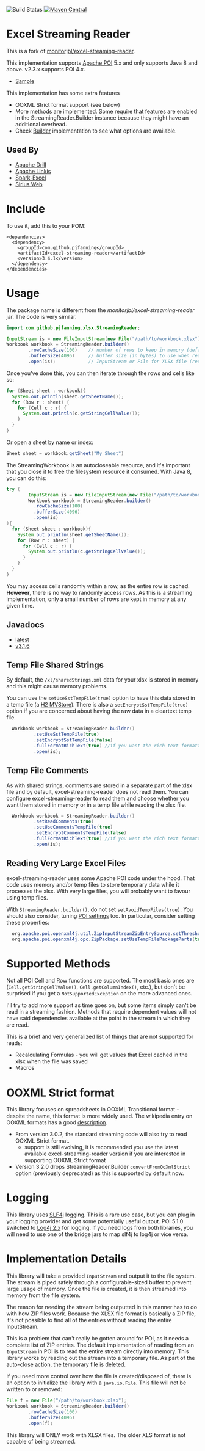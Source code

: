 ![Build Status](https://github.com/pjfanning/excel-streaming-reader/actions/workflows/ci.yml/badge.svg)
[![Maven Central](https://maven-badges.herokuapp.com/maven-central/com.github.pjfanning/excel-streaming-reader/badge.svg)](https://maven-badges.herokuapp.com/maven-central/com.github.pjfanning/excel-streaming-reader)

# Excel Streaming Reader

This is a fork of [monitorjbl/excel-streaming-reader](https://github.com/monitorjbl/excel-streaming-reader).

This implementation supports [Apache POI](http://poi.apache.org) 5.x and only supports Java 8 and above. v2.3.x supports POI 4.x.

* [Sample](https://github.com/pjfanning/excel-streaming-reader-sample)

This implementation has some extra features
* OOXML Strict format support (see below)
* More methods are implemented. Some require that features are enabled in the StreamingReader.Builder instance because they might have an additional overhead.
* Check [Builder](https://pjfanning.github.io/excel-streaming-reader/javadocs/3.3.0/com/github/pjfanning/xlsx/StreamingReader.Builder.html) implementation to see what options are available.

## Used By
* [Apache Drill](https://drill.apache.org/)
* [Apache Linkis](https://linkis.apache.org/)
* [Spark-Excel](https://github.com/crealytics/spark-excel)
* [Sirius Web](https://sirius-lib.net/#web-features)

# Include

To use it, add this to your POM:

```
<dependencies>
  <dependency>
    <groupId>com.github.pjfanning</groupId>
    <artifactId>excel-streaming-reader</artifactId>
    <version>3.4.1</version>
  </dependency>
</dependencies>  
```

# Usage

The package name is different from the *monitorjbl/excel-streaming-reader* jar. The code is very similar.

```java
import com.github.pjfanning.xlsx.StreamingReader;

InputStream is = new FileInputStream(new File("/path/to/workbook.xlsx"));
Workbook workbook = StreamingReader.builder()
        .rowCacheSize(100)    // number of rows to keep in memory (defaults to 10)
        .bufferSize(4096)     // buffer size (in bytes) to use when reading InputStream to file (defaults to 1024)
        .open(is);            // InputStream or File for XLSX file (required)
```

Once you've done this, you can then iterate through the rows and cells like so:

```java
for (Sheet sheet : workbook){
  System.out.println(sheet.getSheetName());
  for (Row r : sheet) {
    for (Cell c : r) {
      System.out.println(c.getStringCellValue());
    }
  }
}
```

Or open a sheet by name or index:

```java
Sheet sheet = workbook.getSheet("My Sheet")
```

The StreamingWorkbook is an autocloseable resource, and it's important that you close it to free the filesystem resource it consumed. With Java 8, you can do this:

```java
try (
        InputStream is = new FileInputStream(new File("/path/to/workbook.xlsx"));
        Workbook workbook = StreamingReader.builder()
          .rowCacheSize(100)
          .bufferSize(4096)
          .open(is)
){
  for (Sheet sheet : workbook){
    System.out.println(sheet.getSheetName());
    for (Row r : sheet) {
      for (Cell c : r) {
        System.out.println(c.getStringCellValue());
      }
    }
  }
}
```

You may access cells randomly within a row, as the entire row is cached. **However**, there is no way to randomly access rows. As this is a streaming implementation, only a small number of rows are kept in memory at any given time.

## Javadocs

* [latest](https://pjfanning.github.io/excel-streaming-reader/)
* [v3.1.6](https://pjfanning.github.io/excel-streaming-reader/javadocs/3.1.6/)

## Temp File Shared Strings

By default, the `/xl/sharedStrings.xml` data for your xlsx is stored in memory and this might cause memory problems.

You can use the `setUseSstTempFile(true)` option to have this data stored in a temp file (a [H2 MVStore](http://www.h2database.com/html/mvstore.html)). There is also a `setEncryptSstTempFile(true)` option if you are concerned about having the raw data in a cleartext temp file.

```java
  Workbook workbook = StreamingReader.builder()
          .setUseSstTempFile(true)
          .setEncryptSstTempFile(false)
          .fullFormatRichText(true) //if you want the rich text formatting as well as the text
          .open(is);
```

## Temp File Comments

As with shared strings, comments are stored in a separate part of the xlsx file and by default,
excel-streaming-reader does not read them. You can configure excel-streaming-reader to read them and
choose whether you want them stored in memory or in a temp file while reading the xlsx file.

```java
  Workbook workbook = StreamingReader.builder()
          .setReadComments(true)
          .setUseCommentsTempFile(true)
          .setEncryptCommentsTempFile(false)
          .fullFormatRichText(true) //if you want the rich text formatting as well as the text
          .open(is);
```

## Reading Very Large Excel Files

excel-streaming-reader uses some Apache POI code under the hood. That code uses memory and/or
temp files to store temporary data while it processes the xlsx. With very large files, you will probably
want to favour using temp files.

With `StreamingReader.builder()`, do not set `setAvoidTempFiles(true)`. You should also consider, tuning
[POI settings](https://poi.apache.org/components/configuration.html) too. In particular,
consider setting these properties:

```java
  org.apache.poi.openxml4j.util.ZipInputStreamZipEntrySource.setThresholdBytesForTempFiles(16384); //16KB
  org.apache.poi.openxml4j.opc.ZipPackage.setUseTempFilePackageParts(true);
```

# Supported Methods

Not all POI Cell and Row functions are supported. The most basic ones are (`Cell.getStringCellValue()`, `Cell.getColumnIndex()`, etc.), but don't be surprised if you get a `NotSupportedException` on the more advanced ones.

I'll try to add more support as time goes on, but some items simply can't be read in a streaming fashion. Methods that require dependent values will not have said dependencies available at the point in the stream in which they are read.

This is a brief and very generalized list of things that are not supported for reads:

* Recalculating Formulas - you will get values that Excel cached in the xlsx when the file was saved
* Macros

# OOXML Strict format

This library focuses on spreadsheets in OOXML Transitional format - despite the name, this format is more widely used. The wikipedia entry on OOXML formats has a good [description](https://en.wikipedia.org/wiki/Office_Open_XML).

* From version 3.0.2, the standard streaming code will also try to read OOXML Strict format.
  * support is still evolving, it is recommended you use the latest available excel-streaming-reader version if you are interested in supporting OOXML Strict format
* Version 3.2.0 drops StreamingReader.Builder `convertFromOoXmlStrict` option (previously deprecated) as this is supported by default now.

# Logging

This library uses [SLF4j](http://www.slf4j.org/) logging. This is a rare use case, but you can plug in your logging provider and get some potentially useful output. POI 5.1.0 switched to [Log4j 2.x](https://logging.apache.org/log4j/2.x/) for logging. If you need logs from both libraries, you will need to use one of the bridge jars to map slf4j to log4j or vice versa.

# Implementation Details

This library will take a provided `InputStream` and output it to the file system. The stream is piped safely through a configurable-sized buffer to prevent large usage of memory. Once the file is created, it is then streamed into memory from the file system.

The reason for needing the stream being outputted in this manner has to do with how ZIP files work. Because the XLSX file format is basically a ZIP file, it's not possible to find all of the entries without reading the entire InputStream.

This is a problem that can't really be gotten around for POI, as it needs a complete list of ZIP entries. The default implementation of reading from an `InputStream` in POI is to read the entire stream directly into memory. This library works by reading out the stream into a temporary file. As part of the auto-close action, the temporary file is deleted.

If you need more control over how the file is created/disposed of, there is an option to initialize the library with a `java.io.File`. This file will not be written to or removed:

```java
File f = new File("/path/to/workbook.xlsx");
Workbook workbook = StreamingReader.builder()
        .rowCacheSize(100)    
        .bufferSize(4096)     
        .open(f);
```

This library will ONLY work with XLSX files. The older XLS format is not capable of being streamed.
